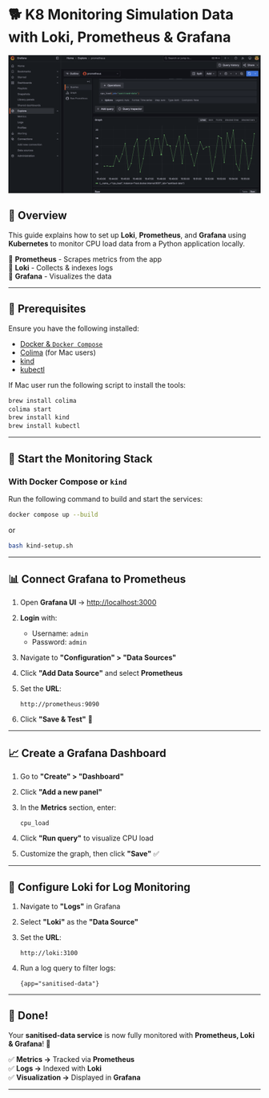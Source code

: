 # 🐕 K8 Monitoring Simulation Data with Loki, Prometheus & Grafana

<p align="center">
  <img src="assets/grafana-demo-ui.png" alt="Grafana UI" width="850">
</p>

## 🚀 Overview
This guide explains how to set up **Loki**, **Prometheus**, and **Grafana** using **Kubernetes** to monitor CPU load data from a Python application locally.

🔹 **Prometheus** - Scrapes metrics from the app  
🔹 **Loki** - Collects & indexes logs  
🔹 **Grafana** - Visualizes the data  

---

## 📌 Prerequisites
Ensure you have the following installed:
- [Docker & `Docker Compose`](https://docs.docker.com/get-docker/)
- [Colima](https://github.com/abiosoft/colima) (for Mac users)
- [kind](https://kind.sigs.k8s.io/)
- [kubectl](https://kubernetes.io/docs/reference/kubectl/)

If Mac user run the following script to install the tools:
```bash
brew install colima
colima start
brew install kind
brew install kubectl
```

---

## 🚀 Start the Monitoring Stack
### With Docker Compose or `kind`
Run the following command to build and start the services:

```bash
docker compose up --build
```
or


```bash
bash kind-setup.sh
```

---

## 📊 Connect Grafana to Prometheus
1. Open **Grafana UI** → [http://localhost:3000](http://localhost:3000)
2. **Login** with:
   - Username: `admin`
   - Password: `admin`
3. Navigate to **"Configuration" > "Data Sources"**
4. Click **"Add Data Source"** and select **Prometheus**
5. Set the **URL**:

   ```
   http://prometheus:9090
   ```

6. Click **"Save & Test"** 🎯

---

## 📈 Create a Grafana Dashboard
1. Go to **"Create" > "Dashboard"**
2. Click **"Add a new panel"**
3. In the **Metrics** section, enter:

   ```promql
   cpu_load
   ```

4. Click **"Run query"** to visualize CPU load
5. Customize the graph, then click **"Save"** ✅

---

## 📜 Configure Loki for Log Monitoring
1. Navigate to **"Logs"** in Grafana
2. Select **"Loki"** as the **"Data Source"**
3. Set the **URL**:

   ```
   http://loki:3100
   ```

4. Run a log query to filter logs:

   ```logql
   {app="sanitised-data"}
   ```

---

## 🎉 Done!  
Your **sanitised-data service** is now fully monitored with **Prometheus, Loki & Grafana**! 🚀  

✅ **Metrics →** Tracked via **Prometheus**  
✅ **Logs →** Indexed with **Loki**  
✅ **Visualization →** Displayed in **Grafana**  

---
